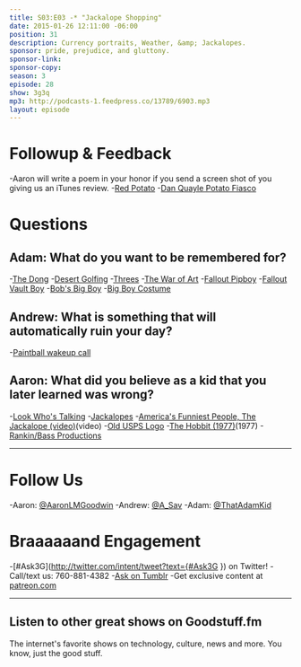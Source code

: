 ```yaml
---
title: S03:E03 -* "Jackalope Shopping"
date: 2015-01-26 12:11:00 -06:00
position: 31
description: Currency portraits, Weather, &amp; Jackalopes.
sponsor: pride, prejudice, and gluttony.
sponsor-link:
sponsor-copy:
season: 3
episode: 28
show: 3g3q
mp3: http://podcasts-1.feedpress.co/13789/6903.mp3
layout: episode
---
```


# Followup &amp; Feedback
-Aaron will write a poem in your honor if you send a screen shot of you giving us an iTunes review.
-[Red Potato](http://3g3q.co/post/243099651/episode-3-red-potato-in-this-episode-andrew)
-[Dan Quayle Potato Fiasco](http://youtu.be/Wdqbi66oNuI)

# Questions

## Adam: What do you want to be remembered for?
-[The Dong](http://en.wikipedia.org/wiki/Vietnamese_dong)
-[Desert Golfing](https://itunes.apple.com/us/app/desert-golfing/id902062673?mt=8&at=10lrY7)
-[Threes](https://itunes.apple.com/us/app/threes!/id779157948?mt=8&at=10lrY7)
-[The War of Art](http://amzn.com/B007A4SDCG?tag=aar06-20)
-[Fallout Pipboy](http://fallout.wikia.com/wiki/Pip-Boy)
-[Fallout Vault Boy](http://fallout.wikia.com/wiki/Vault_Boy)
-[Bob's Big Boy](http://www.furmanifesto.com/wp-content/uploads/2013/11/bobs-big-boy.jpg)
-[Big Boy Costume](http://www.costume-works.com/bobs_big_boy.html)

## Andrew: What is something that will automatically ruin your day?
-[Paintball wakeup call](http://youtu.be/moDqWGC8rE0)

## Aaron: What did you believe as a kid that you later learned was wrong?
-[Look Who's Talking](http://www.imdb.com/title/tt0097778/)
-[Jackalopes](http://www.ebay.com/bhp/jackalope-taxidermy)
-[America's Funniest People, The Jackalope (video)](http://youtu.be/MN72IOFs4zg)(video)
-[Old USPS Logo](http://www.freevector.com/site_media/preview_images/FreeVector-US-Mail.jpg)
-[The Hobbit (1977)](http://www.imdb.com/title/tt0077687/)(1977)
-[Rankin/Bass Productions](http://en.wikipedia.org/wiki/Rankin/Bass_Productions)

***

# Follow Us

-Aaron: [@AaronLMGoodwin](http://twitter.com/aaronlmgoodwin)
-Andrew: [@A_Sav](http://twitter.com/a_sav)
-Adam: [@ThatAdamKid](http://twitter.com/thatadamkid)

# Braaaaaand Engagement

-[#Ask3G](http://twitter.com/intent/tweet?text={#Ask3G }) on Twitter!
-Call/text us: 760-881-4382
-[Ask on Tumblr](http://3g3q.co/ask)
-Get exclusive content at [patreon.com](http://www.patreon.com/3g3q)

***

## Listen to other great shows on Goodstuff.fm

The internet's favorite shows on technology, culture, news and more. You know, just the good stuff.
